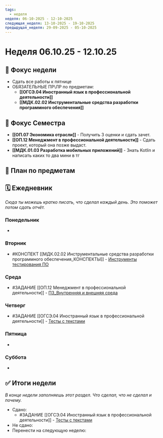 ```yaml
---
tags:
  - неделя
неделя: 06-10-2025 - 12-10-2025
следующая_неделя: 13-10-2025 - 19-10-2025
предыдущая_неделя: 29-09-2025 - 05-10-2025
---
```

# Неделя 06.10.25 - 12.10.25

## 🎯 Фокус недели
- Сдать все работы к пятнице
- ОБЯЗАТЕЛЬНЫЕ ПР\ЛР по предметам:
	- **[[ОГСЭ.04 Иностранный язык в профессиональной деятельности]]**
	- **[[МДК.02.02 Инструментальные средства разработки программного обеспечения]]**


## 🎯 Фокус Семестра
- **[[ОП.07 Экономика отрасли]]** - Получить 3 оценки и сдать зачет.
- **[[ОП.12 Менеджмент в профессиональной деятельности]]** - Сдать проект, который она позже выдаст.
- **[[МДК.01.03 Разработка мобильных приложений]]** - Знать Kotlin и написать каких то два мини в тг
## 📝 План по предметам


## 🗓 Ежедневник
*Сюда ты можешь кратко писать, что сделал каждый день. Это поможет потом сдать отчёт.*

### Понедельник
- 
### Вторник
- #КОНСПЕКТ [[МДК.02.02 Инструментальные средства разработки программного обеспечения_КОНСПЕКТЫ]] - [Инструменты тестирования ПО](https://storage14.eljur.ru/storage/15206910576891d815826c528876ee12?filename=%D0%98%D0%9D%D0%A1%D0%A2%D0%A0%D0%A3%D0%9C%D0%95%D0%9D%D0%A2%D0%AB+%D0%A2%D0%95%D0%A1%D0%A2%D0%98%D0%A0%D0%9E%D0%92%D0%90%D0%9D%D0%98%D0%AF+%D0%9F%D0%A0%D0%9E%D0%93%D0%A0%D0%90%D0%9C%D0%9C%D0%9D%D0%9E%D0%93%D0%9E+%D0%9E%D0%91%D0%95%D0%A1%D0%9F%D0%95%D0%A7%D0%95%D0%9D%D0%98%D0%AF.docx&domain=kmpo)
### Среда
- #ЗАДАНИЕ [[ОП.12 Менеджмент в профессиональной деятельности]] - [ПЗ_Внутренняя и внешняя среда](https://storage14.eljur.ru/storage/cc69b3cf9b579e092c14f9d8dfcf598e?filename=%D0%9F%D0%97_%D0%92%D0%BD%D1%83%D1%82%D1%80%D0%B5%D0%BD%D0%BD%D1%8F%D1%8F+%D0%B8+%D0%B2%D0%BD%D0%B5%D1%88%D0%BD%D1%8F%D1%8F+%D1%81%D1%80%D0%B5%D0%B4%D0%B0.pdf&domain=kmpo)
### Четверг
-  #ЗАДАНИЕ  [[ОГСЭ.04 Иностранный язык в профессиональной деятельности]] - [Тесты с текстами](https://storage14.eljur.ru/storage/d03956f995532a024b526babc36085a4?filename=%D0%94%D0%BE%D0%BA%D1%83%D0%BC%D0%B5%D0%BD%D1%82+Microsoft+Word.docx&domain=kmpo)
### Пятница
- 
### Суббота
- 


## ✅ Итоги недели
*В конце недели заполняешь этот раздел. Что сделал, что не сделал и почему.*

- Сдано:
	-  #ЗАДАНИЕ  [[ОГСЭ.04 Иностранный язык в профессиональной деятельности]] - [Тесты с текстами](https://storage14.eljur.ru/storage/d03956f995532a024b526babc36085a4?filename=%D0%94%D0%BE%D0%BA%D1%83%D0%BC%D0%B5%D0%BD%D1%82+Microsoft+Word.docx&domain=kmpo)
- Не сдано:
- Перенести на следующую неделю: